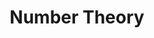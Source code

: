 ---
title: "Number Theory"
summary: "Posts concerning number theory in competitive mathematics"
hideMeta: true
---